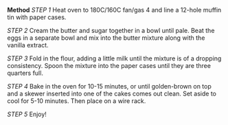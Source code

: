 **Method**
_STEP 1_
Heat oven to 180C/160C fan/gas 4 and line a 12-hole muffin tin with paper cases.

_STEP 2_
Cream the butter and sugar together in a bowl until pale. Beat the eggs in a separate bowl and mix into the butter mixture along with the vanilla extract.

_STEP 3_
Fold in the flour, adding a little milk until the mixture is of a dropping consistency. Spoon the mixture into the paper cases until they are three quarters full.

_STEP 4_
Bake in the oven for 10-15 minutes, or until golden-brown on top and a skewer inserted into one of the cakes comes out clean. Set aside to cool for 5-10 minutes. Then place on a wire rack.

_STEP 5_
Enjoy!